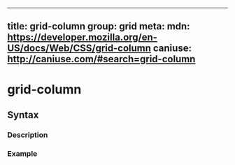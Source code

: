 
  ---
  title: grid-column
  group: grid
  meta:
    mdn: https://developer.mozilla.org/en-US/docs/Web/CSS/grid-column
    caniuse: http://caniuse.com/#search=grid-column
  ---

  # grid-column
  <!--- Introduction for grid-column, keep it brief and set the overall context -->

  ## Syntax
  <!--- Introduce the various syntax for grid-column -->

  ### Description
  <!--- For each major section of syntax, provide a description explaining its usage further -->

  ### Example
  <!--- Provide code examples for the syntax block you're currently describing -->
